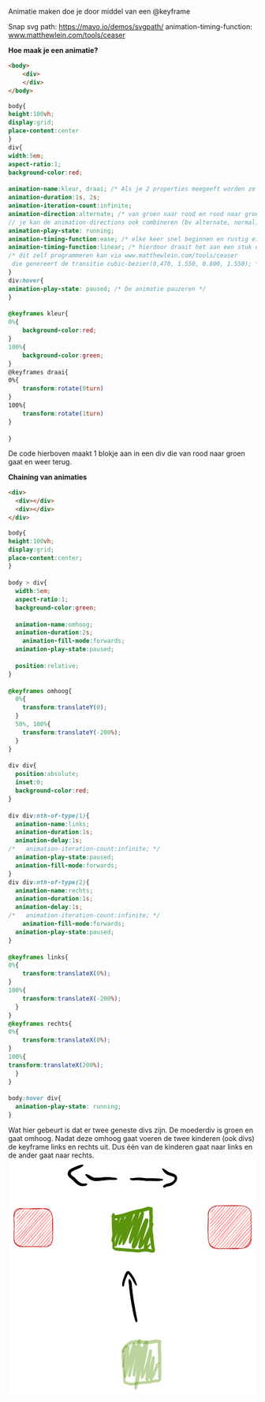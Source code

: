 
Animatie maken doe je door middel van een @keyframe

Snap svg path: https://mavo.io/demos/svgpath/
animation-timing-function: www.matthewlein.com/tools/ceaser

**Hoe maak je een animatie?**
```HTML
<body>
	<div>
	</div>
</body>
```

```CSS
body{
height:100vh;
display:grid;
place-content:center
}
div{
width:5em;
aspect-ratio:1;
background-color:red;

animation-name:kleur, draai; /* Als je 2 properties meegeeft worden ze beide tegelijkertijd uitgevoerd */
animation-duration:1s, 2s;
animation-iteration-count:infinite;
animation-direction:alternate; /* van groen naar rood en rood naar groen 
// je kan de animation-directions ook combineren (bv alternate, normal) */
animation-play-state: running;
animation-timing-function:ease; /* elke keer snel beginnen en rustig eindigen */
animation-timing-function:linear; /* hierdoor draait het aan een stuk door */
/* dit zelf programmeren kan via www.matthewlein.com/tools/ceaser
 die genereert de transitie cubic-bezier(0,470, 1.550, 0.800, 1.550); */
}
div:hover{
animation-play-state: paused; /* De animatie pauzeren */
}

@keyframes kleur{
0%{
	background-color:red;
}
100%{
	background-color:green;
}
@keyframes draai{
0%{
	transform:rotate(0turn)
}
100%{
	transform:rotate(1turn)
}

}
```
De code hierboven maakt 1 blokje aan in een div die van rood naar groen gaat en weer terug.


**Chaining van animaties** 
```HTML
<div>
  <div></div>
  <div></div>
</div>
```

```CSS
body{
height:100vh;
display:grid;
place-content:center;
}

body > div{
  width:5em;
  aspect-ratio:1;
  background-color:green;
  
  animation-name:omhoog;
  animation-duration:2s;
	animation-fill-mode:forwards;
  animation-play-state:paused;
  
  position:relative;
} 

@keyframes omhoog{
  0%{
    transform:translateY(0);
  }
  50%, 100%{
    transform:translateY(-200%);
  }
}

div div{
  position:absolute;
  inset:0;
  background-color:red;
}

div div:nth-of-type(1){
  animation-name:links;
  animation-duration:1s;
  animation-delay:1s;
/*   animation-iteration-count:infinite; */
  animation-play-state:paused;
  animation-fill-mode:forwards;
}
div div:nth-of-type(2){
  animation-name:rechts;
  animation-duration:1s;
  animation-delay:1s;
/*   animation-iteration-count:infinite; */
    animation-fill-mode:forwards;
  animation-play-state:paused;
}

@keyframes links{
0%{
	transform:translateX(0%);
}
100%{
	transform:translateX(-200%);
  }
}
@keyframes rechts{
0%{
	transform:translateX(0%);
}
100%{
transform:translateX(200%);
  }
}
  
body:hover div{
  animation-play-state: running;
}
```
Wat hier gebeurt is dat er twee geneste divs zijn. De moederdiv is groen en gaat omhoog. Nadat deze omhoog gaat voeren de twee kinderen (ook divs) de keyframe links en rechts uit. Dus één van de kinderen gaat naar links en de ander gaat naar rechts. 
![de vierkant gaat omhoog en verspreid zich in 3 delen](./Excalidraw/example.svg)
